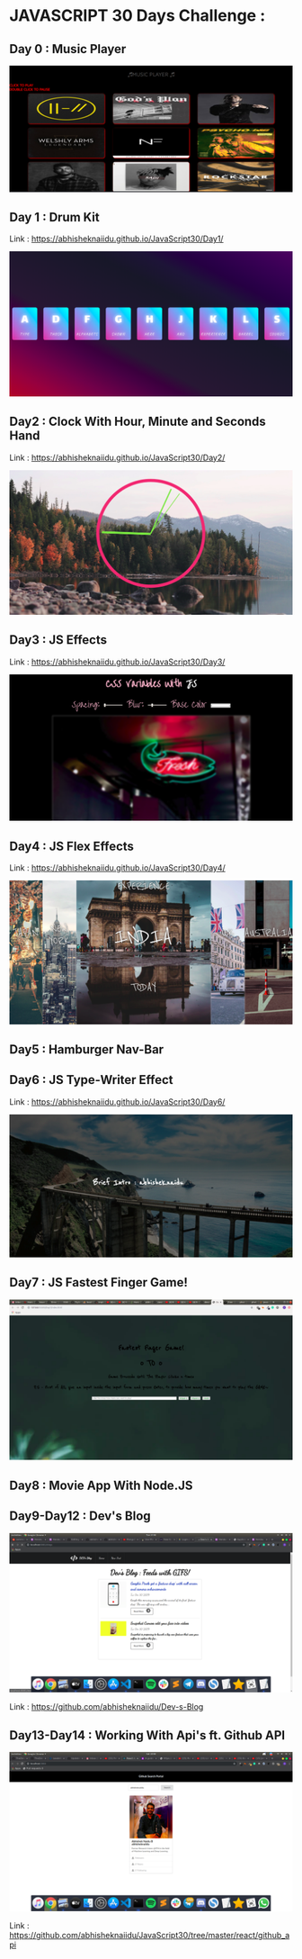 # JAVASCRIPT 30 Days Challenge :


## Day 0 : Music Player

![Screenshot](Day0.png)

## Day 1 : Drum Kit

Link : https://abhisheknaiidu.github.io/JavaScript30/Day1/

![Screenshot](Day1.png)

## Day2 : Clock With Hour, Minute and Seconds Hand

Link : https://abhisheknaiidu.github.io/JavaScript30/Day2/

![Screenshot](Day2.png)

## Day3 : JS Effects

Link : https://abhisheknaiidu.github.io/JavaScript30/Day3/

![Screenshot](Day3.png)

## Day4 : JS Flex Effects

Link : https://abhisheknaiidu.github.io/JavaScript30/Day4/

![Screenshot](Day4.png)

## Day5 : Hamburger Nav-Bar

## Day6 : JS Type-Writer Effect

Link : https://abhisheknaiidu.github.io/JavaScript30/Day6/

![Screenshot](Day6.png)


## Day7 : JS Fastest Finger Game!

![Screenshot](Day7.png)

## Day8 : Movie App With Node.JS 

## Day9-Day12 : Dev's Blog

![Screenshot](Blog.png)

Link : https://github.com/abhisheknaiidu/Dev-s-Blog

## Day13-Day14 : Working With Api's ft. Github API

![Screenshot](github.png)

Link : https://github.com/abhisheknaiidu/JavaScript30/tree/master/react/github_api

